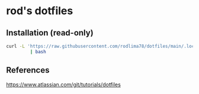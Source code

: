 rod's dotfiles
==============

Installation (read-only)
-------------------------------------

```sh
curl -L 'https://raw.githubusercontent.com/rodlima78/dotfiles/main/.local/bin/install-dotfiles.sh' \
         | bash
```

References
----------
https://www.atlassian.com/git/tutorials/dotfiles
